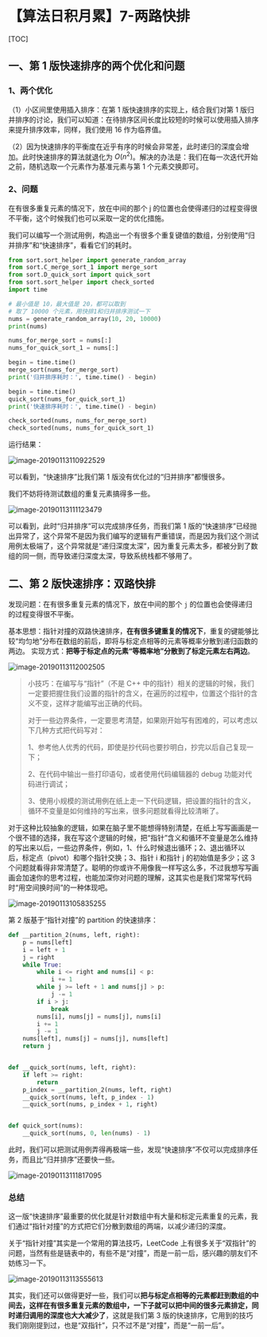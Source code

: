 # 【算法日积月累】7-两路快排 

[TOC]

## 一、第 1 版快速排序的两个优化和问题

### 1、两个优化

（1）小区间里使用插入排序：在第 1 版快速排序的实现上，结合我们对第 1 版归并排序的讨论，我们可以知道：在待排序区间长度比较短的时候可以使用插入排序来提升排序效率，同样，我们使用 16 作为临界值。

（2）因为快速排序的平衡度在近乎有序的时候会非常差，此时递归的深度会增加。此时快速排序的算法就退化为 $O(n^2)$。解决的办法是：我们在每一次迭代开始之前，随机选取一个元素作为基准元素与第 1 个元素交换即可。

### 2、问题

在有很多重复元素的情况下，放在中间的那个 j 的位置也会使得递归的过程变得很不平衡，这个时候我们也可以采取一定的优化措施。

我们可以编写一个测试用例，构造出一个有很多个重复键值的数组，分别使用“归并排序”和“快速排序”，看看它们的耗时。

```python
from sort.sort_helper import generate_random_array
from sort.C_merge_sort_1 import merge_sort
from sort.D_quick_sort import quick_sort
from sort.sort_helper import check_sorted
import time

# 最小值是 10，最大值是 20，都可以取到
# 取了 10000 个元素，用快排1和归并排序测试一下
nums = generate_random_array(10, 20, 10000)
print(nums)

nums_for_merge_sort = nums[:]
nums_for_quick_sort_1 = nums[:]

begin = time.time()
merge_sort(nums_for_merge_sort)
print('归并排序耗时：', time.time() - begin)

begin = time.time()
quick_sort(nums_for_quick_sort_1)
print('快速排序耗时：', time.time() - begin)

check_sorted(nums, nums_for_merge_sort)
check_sorted(nums, nums_for_quick_sort_1)
```

运行结果：

![image-20190113110922529](https://ws4.sinaimg.cn/large/006tNc79ly1fz4s6c30t2j30u00wadns.jpg)

可以看到，“快速排序”比我们第 1 版没有优化过的“归并排序”都慢很多。

我们不妨将待测试数组的重复元素搞得多一些。

![image-20190113111123479](https://ws3.sinaimg.cn/large/006tNc79ly1fz4s8fs95fj30vv0u0al1.jpg)

可以看到，此时“归并排序”可以完成排序任务，而我们第 1 版的“快速排序”已经抛出异常了，这个异常不是因为我们编写的逻辑有严重错误，而是因为我们这个测试用例太极端了，这个异常就是“递归深度太深”，因为重复元素太多，都被分到了数组的同一侧，而导致递归深度太深，导致系统栈都不够用了。

## 二、第 2 版快速排序：双路快排

发现问题：在有很多重复元素的情况下，放在中间的那个 `j` 的位置也会使得递归的过程变得很不平衡。

基本思想：指针对撞的双路快速排序，**在有很多键重复的情况下**，重复的键能够比较“均匀地”分布在数组的前后，即将与标定点相等的元素等概率分散到递归函数的两边。
实现方式：**把等于标定点的元素“等概率地”分散到了标定元素左右两边**。

![image-20190113112002505](https://ws4.sinaimg.cn/large/006tNc79ly1fz4shfrafsj30ju0femzv.jpg)

> 小技巧：在编写与“指针”（不是 C++ 中的指针）相关的逻辑的时候，我们一定要把握住我们设置的指针的含义，在遍历的过程中，位置这个指针的含义不变，这样才能编写出正确的代码。
>
> 对于一些边界条件，一定要思考清楚，如果刚开始写有困难的，可以考虑以下几种方式把代码写对：
>
> 1、参考他人优秀的代码，即使是抄代码也要抄明白，抄完以后自己复现一下；
>
> 2、在代码中输出一些打印语句，或者使用代码编辑器的 debug 功能对代码进行调试；
>
> 3、使用小规模的测试用例在纸上走一下代码逻辑，把设置的指针的含义，循环不变量是如何维持的写出来，很多问题就看得比较清晰了。

对于这种比较抽象的逻辑，如果在脑子里不能想得特别清楚，在纸上写写画画是一个很不错的选择，我在写这个逻辑的时候，把“指针”含义和循环不变量是怎么维持的写出来以后，一些边界条件，例如，1、什么时候退出循环；2、退出循环以后，标定点（pivot）和哪个指针交换；3、指针 i 和指针 j 的初始值是多少；这 3 个问题就看得非常清楚了。聪明的你或许不用像我一样写这么多，不过我想写写画画会加速你的思考过程，也能加深你对问题的理解，这其实也是我们常常写代码时“用空间换时间”的一种体现吧。

![image-20190113105835255](https://ws2.sinaimg.cn/large/006tNc79ly1fz4rv6o628j30u013ahdt.jpg)

第 2 版基于“指针对撞”的 partition 的快速排序：

```python
def __partition_2(nums, left, right):
    p = nums[left]
    i = left + 1
    j = right
    while True:
        while i <= right and nums[i] < p:
            i += 1
        while j >= left + 1 and nums[j] > p:
            j -= 1
        if i > j:
            break
        nums[i], nums[j] = nums[j], nums[i]
        i += 1
        j -= 1
    nums[left], nums[j] = nums[j], nums[left]
    return j


def __quick_sort(nums, left, right):
    if left >= right:
        return
    p_index = __partition_2(nums, left, right)
    __quick_sort(nums, left, p_index - 1)
    __quick_sort(nums, p_index + 1, right)


def quick_sort(nums):
    __quick_sort(nums, 0, len(nums) - 1)
```

此时，我们可以把测试用例弄得再极端一些，发现“快速排序”不仅可以完成排序任务，而且比“归并排序”还要快一些。

![image-20190113111817095](https://ws3.sinaimg.cn/large/006tNc79ly1fz4sflttw8j31170u0anz.jpg)

### 总结

这一版“快速排序”最重要的优化就是针对数组中有大量和标定元素重复的元素，我们通过“指针对撞”的方式把它们分散到数组的两端，以减少递归的深度。

关于“指针对撞”其实是一个常用的算法技巧，LeetCode 上有很多关于“双指针”的问题，当然有些是链表中的，有些不是“对撞”，而是一前一后，感兴趣的朋友们不妨练习一下。

![image-20190113113555613](https://ws2.sinaimg.cn/large/006tNc79ly1fz4sxyipocj31310u07c8.jpg)

其实，我们还可以做得更好一些，我们可以**把与标定点相等的元素都赶到数组的中间去，这样在有很多重复元素的数组中，一下子就可以把中间的很多元素排定，同时递归调用的深度也大大减少了**，这就是我们第 3 版的快速排序，它用到的技巧我们刚刚提到过，也是“双指针”，只不过不是“对撞”，而是“一前一后”。